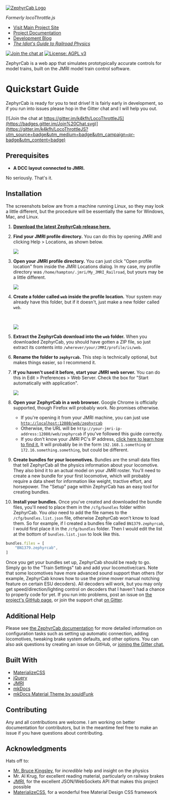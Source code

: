 [![ZephyrCab Logo](http://i.imgur.com/n07xxtI.png)](http://k4kfh.github.io/ZephyrCab)

*Formerly locoThrottle.js*

* [Visit Main Project Site](http://k4kfh.github.io/ZephyrCab)
* [Project Documentation](http://k4kfh.github.io/ZephyrCab/docs/site)
* [Development Blog](http://blog.evilgeniustech.com)
* [*The Idiot's Guide to Railroad Physics*](http://k4kfh.github.io/idiotsGuideToRailroadPhysics)

[![Join the chat at](https://badges.gitter.im/k4kfh/ZephyrCab.svg)](https://gitter.im/k4kfh/ZephyrCab?utm_source=badge&utm_medium=badge&utm_campaign=pr-badge)
[![License: AGPL v3](https://img.shields.io/badge/License-AGPL%20v3-blue.svg)](https://www.gnu.org/licenses/agpl-3.0)

ZephyrCab is a web app that simulates prototypically accurate controls for model trains, built on the JMRI model train control software.


# Quickstart Guide

ZephyrCab is ready for you to test drive! It is fairly early in development, so if you run into issues please hop in the Gitter chat and I will help you out.

[![Join the chat at https://gitter.im/k4kfh/LocoThrottleJS](https://badges.gitter.im/Join%20Chat.svg)](https://gitter.im/k4kfh/LocoThrottleJS?utm_source=badge&utm_medium=badge&utm_campaign=pr-badge&utm_content=badge)

## Prerequisites

- **A DCC layout connected to JMRI.**

No seriously. That's it.

## Installation

The screenshots below are from a machine running Linux, so they may look a little different, but the procedure will be essentially the same for Windows, Mac, and Linux.

1. [**Download the latest ZephyrCab release here.**](https://github.com/k4kfh/ZephyrCab/archive/master.zip)
2. **Find your JMRI profile directory.** You can do this by opening JMRI and clicking Help > Locations, as shown below.

    ![](http://imgur.com/enSiiful.png)

3. **Open your JMRI profile directory.** You can just click "Open profile location" from inside the JMRI Locations dialog. In my case, my profile directory was ``/home/hampton/.jmri/My_JMRI_Railroad``, but yours may be a little different.

    ![](http://imgur.com/HwbhQ8nl.png)

4. **Create a folder called ``web`` inside the profile location.** Your system may already have this folder, but if it doesn't, just make a new folder called ``web``.

    <br>
    
    ![](http://imgur.com/TqVgcEbl.png)

5. **Extract the ZephyrCab download into the ``web`` folder.** When you downloaded ZephyrCab, you should have gotten a ZIP file, so just extract its contents into ``/wherever/your/JMRI/profile/is/web``.

6. **Rename the folder to ``zephyrcab``.** This step is technically optional, but makes things easier, so I recommend it.

7. **If you haven't used it before, start your JMRI web server.** You can do this in Edit > Preferences > Web Server. Check the box for "Start automatically with application".

    ![](http://i.imgur.com/5R3EMtE.png)
    
8. **Open your ZephyrCab in a web browser.** Google Chrome is officially supported, though Firefox will probably work. No promises otherwise.
    - If you're opening it from your JMRI machine, you can just use [``http://localhost:12080/web/zephyrcab``](http://localhost:12080/web/zephyrcab)
    - Otherwise, the URL will be ``http://your-jmri-ip-address:12080/web/zephyrcab`` if you've followed this guide correctly.
    - If you don't know your JMRI PC's IP address, [click here to learn how to find it.](http://www.howtogeek.com/236838/how-to-find-any-devices-ip-address-mac-address-and-other-network-connection-details/) It will probably be in the form ``192.168.1.something`` or ``172.16.something.something``, but could be different.
    
9. **Create bundles for your locomotives.** Bundles are the small data files that tell ZephyrCab all the physics information about your locomotive. They also bind it to an actual model on your JMRI roster. You'll need to create a new bundle for your first locomotive, which will probably require a data sheet for information like weight, tractive effort, and horsepower. The "Setup" page within ZephyrCab has an easy tool for creating bundles.

10. **Install your bundles.** Once you've created and downloaded the bundle files, you'll need to place them in the ``/cfg/bundles`` folder within ZephyrCab. You _also_ need to add the file names to the ``/cfg/bundles.list.json`` file, otherwise ZephyrCab won't know to load them. So for example, if I created a bundles file called ``BN1379.zephyrcab``, I would first place it in the ``/cfg/bundles`` folder. Then I would edit the list at the bottom of ``bundles.list.json`` to look like this.

```javascript
bundles.files = [
    "BN1379.zephyrcab",
]
```

Once you get your bundles set up, ZephyrCab should be ready to go. Simply go to the "Train Settings" tab and add your locomotive/cars. Note that some locomotives have more advanced sound support than others (for example, ZephyrCab knows how to use the prime mover manual notching feature on certain ESU decoders). All decoders will work, but you may only get speed/direction/lighting control on decoders that I haven't had a chance to properly code for yet. If you run into problems, post an issue on [the project's GitHub page](http://github.com/k4kfh/ZephyrCab), or join the support chat [on Gitter](https://gitter.im/k4kfh/ZephyrCab).

## Additional Help

Please see [the ZephyrCab documentation](http://k4kfh.github.io/ZephyrCab/docs/site) for more detailed information on configuration tasks such as setting up automatic connection, adding locomotives, tweaking brake system defaults, and other options. You can also ask questions by creating an issue on GitHub, or [joining the Gitter chat.](https://gitter.im/k4kfh/ZephyrCab)

## Built With

* [MaterializeCSS](http://materializecss.com)
* [jQuery](http://jquery.com)
* [JMRI](http://jmri.org)
* [mkDocs](http://www.mkdocs.org/)
* [mkDocs Material Theme by squidFunk](http://squidfunk.github.io/mkdocs-material/)

## Contributing

Any and all contributions are welcome. I am working on better documentation for contributors, but in the meantime feel free to make an issue if you have questions about contributing.

## Acknowledgments

Hats off to:
- [Mr. Bruce Kingsley](http://brucekmodeltrains.com), for _incredible_ help and insight on the physics
- Mr. Al Krug, for excellent reading material, particularly on railway brakes
- [JMRI](http://jmri.org), for the excellent JSON/WebSockets API that makes this project possible
- [MaterializeCSS](http://materializecss.com), for a wonderful free Material Design CSS framework
